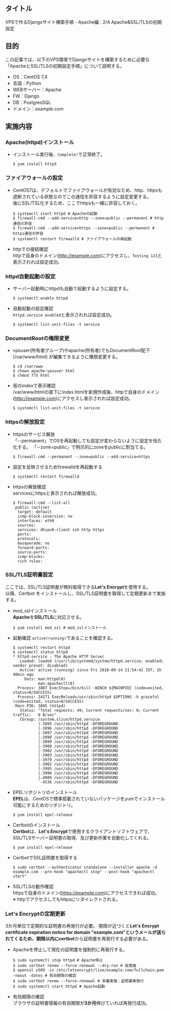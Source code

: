 ## タイトル
VPSで作るDjangoサイト構築手順 - Apache編 : 2/4 Apache&SSL/TLSの初期設定

## 目的
この記事では、以下のVPS環境でDjangoサイトを構築するために必要な「ApacheとSSL/TLSの初期設定手順」について説明する。
- OS：CentOS 7,4
- 言語：Python
- WEBサーバー：Apache
- FW：Django
- DB：PostgresSQL
- ドメイン：example.com

## 実施内容
### Apache(httpd)インストール
- インストール実行後、`Complete!`で正常終了。
  ```
  $ yum install httpd
  ```

### ファイアウォールの設定
- CentOS7は、デフォルトでファイアウォールが有効なため、http、httpsも遮断されている状態なのでこの通信を許容するように設定変更する。<br>
後にSSL/TSL化するため、ここでhttpsも一緒に許容しておく。
  ```
  $ systemctl start httpd # Apacheの起動
  $ firewall-cmd --add-service=http --zone=public --permanent # http通信の許容
  $ firewall-cmd --add-service=https --zone=public --permanent # https通信の許容
  $ systemctl restart firewalld # ファイアウォールの再起動
  ```

- httpでの接続確認<br>
httpで自身のドメイン(http://example.com)にアクセスし、`Testing 123`と表示されれば設定成功。

### httpd自動起動の設定
- サーバー起動時にhttpdも自動で起動するように設定する。
  ```
  $ systemctl enable httpd
  ```
- 自動起動の設定確認<br>
`httpd.service enabled`と表示されれば設定成功。
  ```
  $ systemctl list-unit-files -t service
  ```

### DocumentRootの権限変更
- vpsuser(所有者グループ)やapache(所有者)でもDocumentRoot配下(/var/www/html) が編集できるように権限変更する。
  ```
  $ cd /var/www
  $ chown apache:vpsuser html 
  $ chmod 775 html
  ```

- 仮のindexで表示確認<br>
/var/www/htmlの直下にindex.htmlを新規作成後、httpで自身のドメイン(http://example.com)にアクセスし表示されれば設定成功。
  ```
  $ systemctl list-unit-files -t service
  ```

### httpsの解放設定
- httpsのサービス解放<br>
「--permanent」でOSを再起動しても設定が変わらないように設定を恒久化する。
「--zone=public」で明示的にzoneをpublicに割当てる。<br>
  ```
  $ firewall-cmd --permanent --zone=public --add-service=https
  ```

- 設定を反映させるためfirewalldを再起動する
  ```
  $ systemctl restart firewalld
  ```

- httpsの解放確認<br>
servicesにhttpsと表示されれば解放成功。
  ```
  $ firewall-cmd --list-all
   public (active)
    target: default
    icmp-block-inversion: no
    interfaces: eth0
    sources:
    services: dhcpv6-client ssh http https
    ports:
    protocols:
    masquerade: no
    forward-ports:
    source-ports:
    icmp-blocks:
    rich rules:
  ```

### SSL/TLS証明書設定
ここでは、SSL/TLS証明書が無料取得できる**Let's Encrypt**を使用する。<br>
以降、Certbot をインストールし、SSL/TLS証明書を取得して定期更新まで実施する。

- mod_sslインストール<br>
**Apache**を**SSL/TLS**に対応させる。
  ```
  $ yum install mod_ssl # mod_sslインストール
  ```

- 起動確認
`active(running)`であることを確認する。<br>
  ```
  $ systemctl restart httpd
  $ systemctl status httpd
  * httpd.service - The Apache HTTP Server
     Loaded: loaded (/usr/lib/systemd/system/httpd.service; enabled; vendor preset: disabled)
     Active: active (running) since Fri 2018-09-14 21:54:42 JST; 1h 40min ago
       Docs: man:httpd(8)
             man:apachectl(8)
    Process: 3887 ExecStop=/bin/kill -WINCH ${MAINPID} (code=exited, status=0/SUCCESS)
    Process: 24271 ExecReload=/usr/sbin/httpd $OPTIONS -k graceful (code=exited, status=0/SUCCESS)
   Main PID: 3895 (httpd)
     Status: "Total requests: 49; Current requests/sec: 0; Current traffic:   0 B/sec"
     CGroup: /system.slice/httpd.service
             |-3895 /usr/sbin/httpd -DFOREGROUND
             |-3896 /usr/sbin/httpd -DFOREGROUND
             |-3897 /usr/sbin/httpd -DFOREGROUND
             |-3898 /usr/sbin/httpd -DFOREGROUND
             |-3899 /usr/sbin/httpd -DFOREGROUND
             |-3900 /usr/sbin/httpd -DFOREGROUND
             |-3902 /usr/sbin/httpd -DFOREGROUND
             |-3903 /usr/sbin/httpd -DFOREGROUND
             |-3979 /usr/sbin/httpd -DFOREGROUND
             |-3982 /usr/sbin/httpd -DFOREGROUND
             |-3995 /usr/sbin/httpd -DFOREGROUND
             |-3996 /usr/sbin/httpd -DFOREGROUND
             |-4089 /usr/sbin/httpd -DFOREGROUND
             `-4536 /usr/sbin/httpd -DFOREGROUND
  ```

- EPELリポジトリのインストール<br>
**EPEL**は、CentOSで標準搭載されていないパッケージをyumでインストール可能にするためのリポジトリ。
  ```
  $ yum install epel-release
  ```

- Certbotのインストール<br>
**Certbot**は、**Let's Encrypt**で使用するクライアントソフトウェアで、SSL/TLSサーバー証明書の取得、及び更新作業を自動化してくれる。
  ```
  $ yum install epel-release
  ```

- CertbotでSSL証明書を取得する
  ```
  $ sudo certbot --authenticator standalone --installer apache -d example.com --pre-hook "apachectl stop" --post-hook "apachectl start"
  ```

- SSL/TLSの動作確認<br>
httpsで自身のドメイン(https://example.com)にアクセスできれば成功。<br>
※ httpでアクセスしてもhttpsにリダイレクトされる。

### Let's Encryptの定期更新
3か月単位で定期的な証明書の再発行が必要。
期限が近づくと**Let's Encrypt certificate expiration notice for domain "example.com"**というメールが送られてくるため、期限以内に**certbot**から証明書を再発行する必要がある。

- Apacheを停止して現在の証明書を強制的に再発行する。
  ```
  $ sudo systemctl stop httpd # Apache停止
  $ sudo certbot renew --force-renewal --dry-run # 仮実施
  $ openssl x509 -in /etc/letsencrypt/live/example.com/fullchain.pem -noout -dates # 有効期限の確認
  $ sudo certbot renew --force-renewal # 本番実施：証明書再発行
  $ sudo systemctl start httpd # Apache起動
  ```

- 有効期限の確認<br>
ブラウザの証明書情報の有効期限が**3か月**伸びていれば再発行成功。
